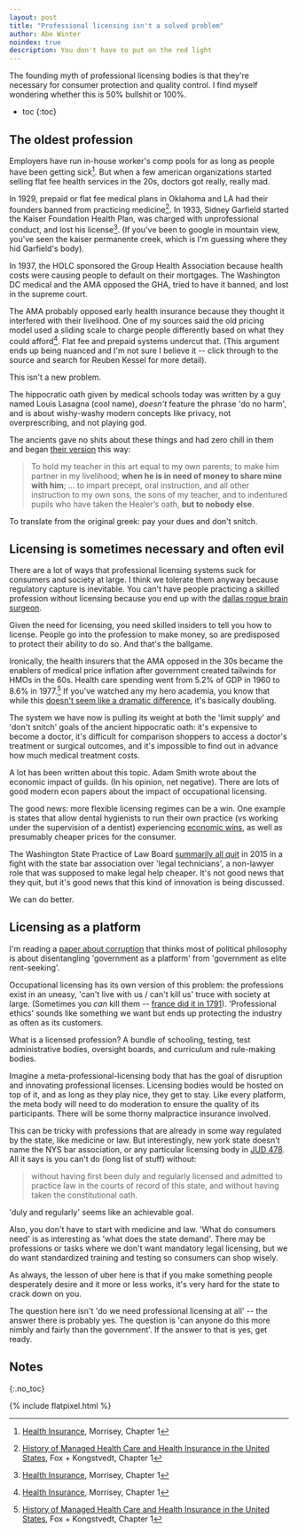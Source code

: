 ```yaml
---
layout: post
title: "Professional licensing isn't a solved problem"
author: Abe Winter
noindex: true
description: You don't have to put on the red light
---
```


The founding myth of professional licensing bodies is that they're necessary for consumer protection and quality control.
I find myself wondering whether this is 50% bullshit or 100%.

* toc
{:toc}

## The oldest profession

Employers have run in-house worker's comp pools for as long as people have been getting sick[^garfield].
But when a few american organizations started selling flat fee health services in the 20s, doctors got really, really mad.

In 1929, prepaid or flat fee medical plans in Oklahoma and LA had their founders banned from practicing medicine[^prepaid].
In 1933, Sidney Garfield started the Kaiser Foundation Health Plan, was charged with unprofessional conduct, and lost his license[^garfield].
(If you've been to google in mountain view, you've seen the kaiser permanente creek, which is I'm guessing where they hid Garfield's body).

[^prepaid]: [History of Managed Health Care and Health Insurance in the United States](http://samples.jbpub.com/9781284043259/Chapter1.pdf), Fox + Kongstvedt, Chapter 1
[^garfield]: [Health Insurance](https://account.ache.org/iweb/upload/Morrisey2253_Chapter_1-3b5f4e08.pdf), Morrisey, Chapter 1

In 1937, the HOLC sponsored the Group Health Association because health costs were causing people to default on their mortgages.
The Washington DC medical and the AMA opposed the GHA, tried to have it banned, and lost in the supreme court.

The AMA probably opposed early health insurance because they thought it interfered with their livelihood.
One of my sources said the old pricing model used a sliding scale to charge people differently based on what they could afford[^garfield].
Flat fee and prepaid systems undercut that.
(This argument ends up being nuanced and I'm not sure I believe it -- click through to the source and search for Reuben Kessel for more detail).

This isn't a new problem.

The hippocratic oath given by medical schools today was written by a guy named Louis Lasagna (cool name), *doesn't* feature the phrase 'do no harm',
and is about wishy-washy modern concepts like privacy, not overprescribing, and not playing god.

The ancients gave no shits about these things and had zero chill in them and began [their version](https://en.wikipedia.org/wiki/Hippocratic_Oath#Earliest_surviving_copy) this way:

> To hold my teacher in this art equal to my own parents; to make him partner in my livelihood; **when he is in need of money to share mine with him**; ... to impart precept, oral instruction, and all other instruction to my own sons, the sons of my teacher, and to indentured pupils who have taken the Healer’s oath, **but to nobody else**.

To translate from the original greek:
pay your dues and don't snitch.

## Licensing is sometimes necessary and often evil

There are a lot of ways that professional licensing systems suck for consumers and society at large.
I think we tolerate them anyway because regulatory capture is inevitable.
You can't have people practicing a skilled profession without licensing because you end up with the [dallas rogue brain surgeon](https://www.texasmonthly.com/the-culture/dr-death-true-crime-podcast-dallas-surgeon/).

Given the need for licensing,
you need skilled insiders to tell you how to license.
People go into the profession to make money, so are predisposed to protect their ability to do so.
And that's the ballgame.

Ironically, the health insurers that the AMA opposed in the 30s became the enablers of medical price inflation after government created tailwinds for HMOs in the 60s.
Health care spending went from 5.2% of GDP in 1960 to 8.6% in 1977.[^prepaid]
If you've watched any my hero academia, you know that while this [doesn't seem like a dramatic difference](https://youtu.be/AtEi3aiU2ew?t=169), it's basically doubling.

The system we have now is pulling its weight at both the 'limit supply' and 'don't snitch' goals of the ancient hippocratic oath:
it's expensive to become a doctor,
it's difficult for comparison shoppers to access a doctor's treatment or surgical outcomes,
and it's impossible to find out in advance how much medical treatment costs.

A lot has been written about this topic.
Adam Smith wrote about the economic impact of guilds.
(In his opinion, net negative).
There are lots of good modern econ papers about the impact of occupational licensing.

The good news:
more flexible licensing regimes can be a win.
One example is states that allow dental hygienists to run their own practice (vs working under the supervision of a dentist) experiencing [economic wins](https://www.nber.org/digest/jun11/w16560.html),
as well as presumably cheaper prices for the consumer.

The Washington State Practice of Law Board [summarily all quit](https://www.abajournal.com/news/article/Board_members_quit_blast_Washington_State_Bar_in_fight_over_UPL) in 2015 in a fight with the state bar association over 'legal technicians', a non-lawyer role that was supposed to make legal help cheaper.
It's not good news that they quit, but it's good news that this kind of innovation is being discussed.

We can do better.

## Licensing as a platform

I'm reading a [paper about corruption](https://www.nber.org/chapters/c9977) that thinks most of political philosophy is about disentangling 'government as a platform' from 'government as elite rent-seeking'.

Occupational licensing has its own version of this problem:
the professions exist in an uneasy,
'can't live with us / can't kill us' truce with society at large.
(Sometimes you *can* kill them -- [france did it in 1791](https://en.wikipedia.org/wiki/Le_Chapelier_Law)).
'Professional ethics' sounds like something we want but ends up protecting the industry as often as its customers.

What is a licensed profession?
A bundle of schooling, testing, test administrative bodies, oversight boards, and curriculum and rule-making bodies.

Imagine a meta-professional-licensing body that has the goal of disruption and innovating professional licenses.
Licensing bodies would be hosted on top of it, and as long as they play nice, they get to stay.
Like every platform, the meta body will need to do moderation to ensure the quality of its participants.
There will be some thorny malpractice insurance involved.

This can be tricky with professions that are already in some way regulated by the state, like medicine or law.
But interestingly, new york state doesn't name the NYS bar association, or any particular licensing body in [JUD 478](https://codes.findlaw.com/ny/judiciary-law/jud-sect-478.html).
All it says is you can't do (long list of stuff) without:

> without having first been duly and regularly licensed and admitted to practice law in the courts of record of this state, and without having taken the constitutional oath.

'duly and regularly' seems like an achievable goal.

Also, you don't have to start with medicine and law.
'What do consumers need' is as interesting as 'what does the state demand'.
There may be professions or tasks where we don't want mandatory legal licensing, but we do want standardized training and testing so consumers can shop wisely.

As always, the lesson of uber here is that if you make something people desperately desire and it more or less works, it's very hard for the state to crack down on you.

The question here isn't 'do we need professional licensing at all' -- the answer there is probably yes.
The question is 'can anyone do this more nimbly and fairly than the government'.
If the answer to that is yes, get ready.

## Notes
{:.no_toc}

{% include flatpixel.html %}
